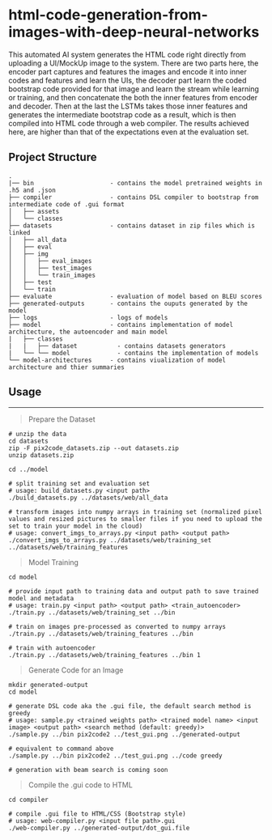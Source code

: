 # html-code-generation-from-images-with-deep-neural-networks

This automated AI system generates the HTML code right directly from uploading a UI/MockUp image to the system. There are two parts here, the encoder part captures and features the images and encode it into inner codes and features and learn the UIs, the decoder part learn the coded bootstrap code provided for that image and learn the stream while learning or training, and then concatenate the both the inner features from encoder and decoder. Then at the last the LSTMs takes those inner features and generates the intermediate bootstrap code as a result, which is then compiled into HTML code through a web compiler. The results achieved here, are higher than that of the expectations even at the evaluation set.

## Project Structure

```
.
|── bin                     - contains the model pretrained weights in .h5 and .json 
├── compiler                - contains DSL compiler to bootstrap from intermediate code of .gui format
│   ├── assets      
│   └── classes
├── datasets                - contains dataset in zip files which is linked
│   ├── all_data
│   ├── eval
│   ├── img
│   │   ├── eval_images
│   │   ├── test_images
│   │   └── train_images
│   ├── test
│   └── train
├── evaluate                - evaluation of model based on BLEU scores
├── generated-outputs       - contains the ouputs generated by the model
├── logs                    - logs of models
├── model                   - contains implementation of model architecture, the autoencoder and main model
|   ├── classes
|   |   ├── dataset           - contains datasets generators
|   └── └── model             - contains the implementation of models
└── model-architectures     - contains viualization of model architecture and thier summaries 

```

## Usage

 ***
> Prepare the Dataset

```
# unzip the data
cd datasets
zip -F pix2code_datasets.zip --out datasets.zip
unzip datasets.zip

cd ../model

# split training set and evaluation set 
# usage: build_datasets.py <input path> 
./build_datasets.py ../datasets/web/all_data

# transform images into numpy arrays in training set (normalized pixel values and resized pictures to smaller files if you need to upload the set to train your model in the cloud)
# usage: convert_imgs_to_arrays.py <input path> <output path>
./convert_imgs_to_arrays.py ../datasets/web/training_set ../datasets/web/training_features
```

> Model Training

```
cd model

# provide input path to training data and output path to save trained model and metadata
# usage: train.py <input path> <output path> <train_autoencoder>
./train.py ../datasets/web/training_set ../bin

# train on images pre-processed as converted to numpy arrays
./train.py ../datasets/web/training_features ../bin

# train with autoencoder
./train.py ../datasets/web/training_features ../bin 1
```

> Generate Code for an Image

```
mkdir generated-output
cd model

# generate DSL code aka the .gui file, the default search method is greedy
# usage: sample.py <trained weights path> <trained model name> <input image> <output path> <search method (default: greedy)>
./sample.py ../bin pix2code2 ../test_gui.png ../generated-output

# equivalent to command above
./sample.py ../bin pix2code2 ../test_gui.png ../code greedy

# generation with beam search is coming soon
```

> Compile the .gui code to HTML

```
cd compiler

# compile .gui file to HTML/CSS (Bootstrap style)
# usage: web-compiler.py <input file path>.gui
./web-compiler.py ../generated-output/dot_gui.file
```
